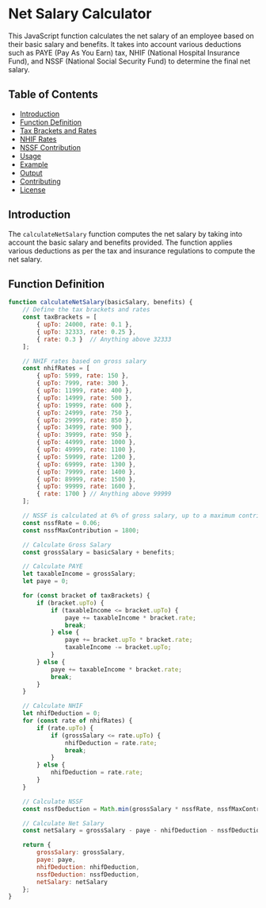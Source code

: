 # Net Salary Calculator

This JavaScript function calculates the net salary of an employee based on their basic salary and benefits. It takes into account various deductions such as PAYE (Pay As You Earn) tax, NHIF (National Hospital Insurance Fund), and NSSF (National Social Security Fund) to determine the final net salary.

## Table of Contents

- [Introduction](#introduction)
- [Function Definition](#function-definition)
- [Tax Brackets and Rates](#tax-brackets-and-rates)
- [NHIF Rates](#nhif-rates)
- [NSSF Contribution](#nssf-contribution)
- [Usage](#usage)
- [Example](#example)
- [Output](#output)
- [Contributing](#contributing)
- [License](#license)

## Introduction

The `calculateNetSalary` function computes the net salary by taking into account the basic salary and benefits provided. The function applies various deductions as per the tax and insurance regulations to compute the net salary.

## Function Definition

```javascript
function calculateNetSalary(basicSalary, benefits) {
    // Define the tax brackets and rates
    const taxBrackets = [
        { upTo: 24000, rate: 0.1 },
        { upTo: 32333, rate: 0.25 },
        { rate: 0.3 }  // Anything above 32333
    ];

    // NHIF rates based on gross salary
    const nhifRates = [
        { upTo: 5999, rate: 150 },
        { upTo: 7999, rate: 300 },
        { upTo: 11999, rate: 400 },
        { upTo: 14999, rate: 500 },
        { upTo: 19999, rate: 600 },
        { upTo: 24999, rate: 750 },
        { upTo: 29999, rate: 850 },
        { upTo: 34999, rate: 900 },
        { upTo: 39999, rate: 950 },
        { upTo: 44999, rate: 1000 },
        { upTo: 49999, rate: 1100 },
        { upTo: 59999, rate: 1200 },
        { upTo: 69999, rate: 1300 },
        { upTo: 79999, rate: 1400 },
        { upTo: 89999, rate: 1500 },
        { upTo: 99999, rate: 1600 },
        { rate: 1700 } // Anything above 99999
    ];

    // NSSF is calculated at 6% of gross salary, up to a maximum contribution
    const nssfRate = 0.06;
    const nssfMaxContribution = 1800;

    // Calculate Gross Salary
    const grossSalary = basicSalary + benefits;

    // Calculate PAYE
    let taxableIncome = grossSalary;
    let paye = 0;

    for (const bracket of taxBrackets) {
        if (bracket.upTo) {
            if (taxableIncome <= bracket.upTo) {
                paye += taxableIncome * bracket.rate;
                break;
            } else {
                paye += bracket.upTo * bracket.rate;
                taxableIncome -= bracket.upTo;
            }
        } else {
            paye += taxableIncome * bracket.rate;
            break;
        }
    }

    // Calculate NHIF
    let nhifDeduction = 0;
    for (const rate of nhifRates) {
        if (rate.upTo) {
            if (grossSalary <= rate.upTo) {
                nhifDeduction = rate.rate;
                break;
            }
        } else {
            nhifDeduction = rate.rate;
        }
    }

    // Calculate NSSF
    const nssfDeduction = Math.min(grossSalary * nssfRate, nssfMaxContribution);

    // Calculate Net Salary
    const netSalary = grossSalary - paye - nhifDeduction - nssfDeduction;

    return {
        grossSalary: grossSalary,
        paye: paye,
        nhifDeduction: nhifDeduction,
        nssfDeduction: nssfDeduction,
        netSalary: netSalary
    };
}
